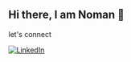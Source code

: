 ## Hi there, I am Noman 👋

let's connect

[![LinkedIn](https://img.shields.io/badge/LinkedIn-Profile-blue?style=flat&logo=linkedin)](https://www.linkedin.com/in/nomancs/)


<!--
**nomansadiq11/nomansadiq11** is a ✨ _special_ ✨ repository because its `README.md` (this file) appears on your GitHub profile.

Here are some ideas to get you started:

- 🔭 I’m currently working on ...
- 🌱 I’m currently learning ...
- 👯 I’m looking to collaborate on ...
- 🤔 I’m looking for help with ...
- 💬 Ask me about ...
- 📫 How to reach me: ...
- 😄 Pronouns: ...
- ⚡ Fun fact: ...
-->
